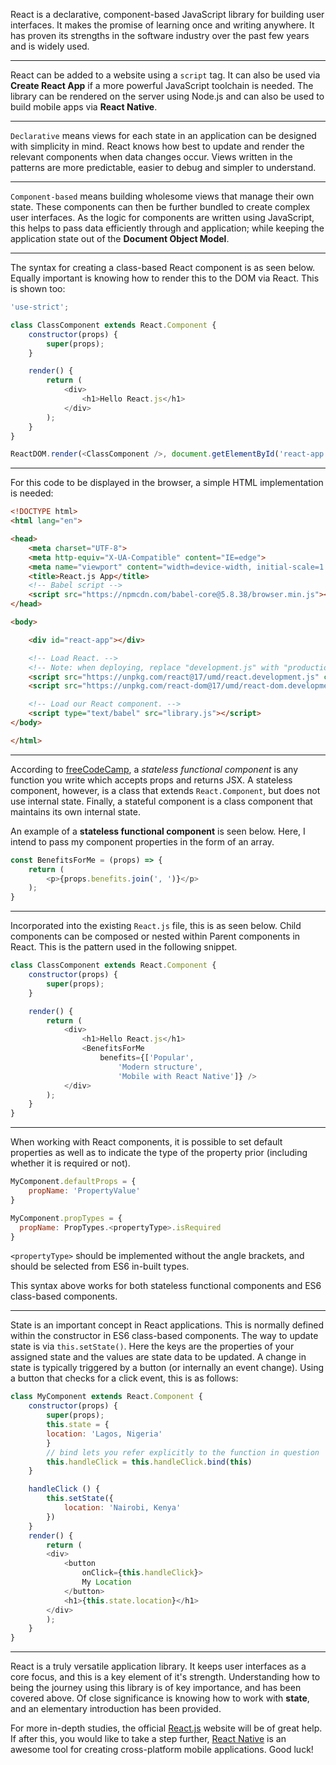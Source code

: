 React is a declarative, component-based JavaScript library for building user interfaces. It makes the promise of learning once and writing anywhere. It has proven its strengths in the software industry over the past few years and is widely used.

---

React can be added to a website using a `script` tag. It can also be used via **Create React App** if a more powerful JavaScript toolchain is needed. The library can be rendered on the server using Node.js and can also be used to build mobile apps via **React Native**.

---

`Declarative` means views for each state in an application can be designed with simplicity in mind. React knows how best to update and render the relevant components when data changes occur. Views written in the patterns are more predictable, easier to debug and simpler to understand.

---

`Component-based` means building wholesome views that manage their own state. These components can then be further bundled to create complex user interfaces. As the logic for components are written using JavaScript, this helps to pass data efficiently through and application; while keeping the application state out of the **Document Object Model**.

---

The syntax for creating a class-based React component is as seen below. Equally important is knowing how to render this to the DOM via React. This is shown too:

```js
'use-strict';

class ClassComponent extends React.Component {
    constructor(props) {
        super(props);
    }

    render() {
        return (
            <div>
                <h1>Hello React.js</h1>
            </div>
        );
    }
}

ReactDOM.render(<ClassComponent />, document.getElementById('react-app'));
```

---

For this code to be displayed in the browser, a simple HTML implementation is needed:

```html
<!DOCTYPE html>
<html lang="en">

<head>
    <meta charset="UTF-8">
    <meta http-equiv="X-UA-Compatible" content="IE=edge">
    <meta name="viewport" content="width=device-width, initial-scale=1.0">
    <title>React.js App</title>
    <!-- Babel script -->
    <script src="https://npmcdn.com/babel-core@5.8.38/browser.min.js"></script>
</head>

<body>

    <div id="react-app"></div>

    <!-- Load React. -->
    <!-- Note: when deploying, replace "development.js" with "production.min.js". -->
    <script src="https://unpkg.com/react@17/umd/react.development.js" crossorigin></script>
    <script src="https://unpkg.com/react-dom@17/umd/react-dom.development.js" crossorigin></script>

    <!-- Load our React component. -->
    <script type="text/babel" src="library.js"></script>
</body>

</html>
```

---

According to [freeCodeCamp](https://www.freecodecamp.org/learn/front-end-libraries/#react), a _stateless functional component_ is any function you write which accepts props and returns JSX. A stateless component, however, is a class that extends `React.Component`, but does not use internal state. Finally, a stateful component is a class component that maintains its own internal state.

An example of a **stateless functional component** is seen below. Here, I intend to pass my component properties in the form of an array.

```js
const BenefitsForMe = (props) => {
    return (
        <p>{props.benefits.join(', ')}</p>
    );
}
```

---

Incorporated into the existing `React.js` file, this is as seen below. Child components can be composed or nested within Parent components in React. This is the pattern used in the following snippet.

```js
class ClassComponent extends React.Component {
    constructor(props) {
        super(props);
    }

    render() {
        return (
            <div>
                <h1>Hello React.js</h1>
                <BenefitsForMe 
                    benefits={['Popular', 
                        'Modern structure', 
                        'Mobile with React Native']} />
            </div>
        );
    }
}
```

---

When working with React components, it is possible to set default properties as well as to indicate the type of the property prior (including whether it is required or not).

```js
MyComponent.defaultProps = {
    propName: 'PropertyValue'
}

MyComponent.propTypes = {
  propName: PropTypes.<propertyType>.isRequired
}
```

`<propertyType>` should be implemented without the angle brackets, and should be selected from ES6 in-built types.

This syntax above works for both stateless functional components and ES6 class-based components.

---

State is an important concept in React applications. This is normally defined within the constructor in ES6 class-based components. The way to update state is via `this.setState()`. Here the keys are the properties of your assigned state and the values are state data to be updated. A change in state is typically triggered by a button (or internally an event change). Using a button that checks for a click event, this is as follows:

```js
class MyComponent extends React.Component {
    constructor(props) {
        super(props);
        this.state = {
        location: 'Lagos, Nigeria'
        }
        // bind lets you refer explicitly to the function in question
        this.handleClick = this.handleClick.bind(this)
    }

    handleClick () {
        this.setState({
            location: 'Nairobi, Kenya'
        })
    }
    render() {
        return (
        <div>
            <button 
                onClick={this.handleClick}>
                My Location
            </button>
            <h1>{this.state.location}</h1>
        </div>
        );
    }
}
```

---

React is a truly versatile application library. It keeps user interfaces as a core focus, and this is a key element of it's strength. Understanding how to being the journey using this library is of key importance, and has been covered above. Of close significance is knowing how to work with **state**, and an elementary introduction has been provided.

For more in-depth studies, the official [React.js](https://reactjs.org/) website will be of great help. If after this, you would like to take a step further, [React Native](https://reactnative.dev/) is an awesome tool for creating cross-platform mobile applications. Good luck!